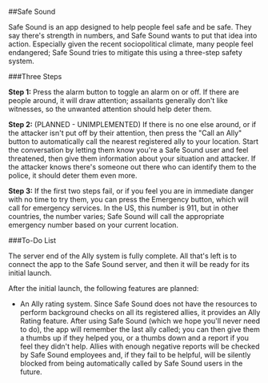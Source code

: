 ##Safe Sound

Safe Sound is an app designed to help people feel safe and be safe. They say there's strength in numbers, and Safe Sound wants to put that idea into action. Especially given the recent sociopolitical climate, many people feel endangered; Safe Sound tries to mitigate this using a three-step safety system.

###Three Steps

**Step 1:** Press the alarm button to toggle an alarm on or off. If there are people around, it will draw attention; assailants generally don't like witnesses, so the unwanted attention should help deter them.

**Step 2:** (PLANNED - UNIMPLEMENTED) If there is no one else around, or if the attacker isn't put off by their attention, then press the "Call an Ally" button to automatically call the nearest registered ally to your location. Start the conversation by letting them know you're a Safe Sound user and feel threatened, then give them information about your situation and attacker. If the attacker knows there's someone out there who can identify them to the police, it should deter them even more.

**Step 3:** If the first two steps fail, or if you feel you are in immediate danger with no time to try them, you can press the Emergency button, which will call for emergency services. In the US, this number is 911, but in other countries, the number varies; Safe Sound will call the appropriate emergency number based on your current location.

###To-Do List

The server end of the Ally system is fully complete. All that's left is to connect the app to the Safe Sound server, and then it will be ready for its initial launch.

After the initial launch, the following features are planned:

* An Ally rating system. Since Safe Sound does not have the resources to perform background checks on all its registered allies, it provides an Ally Rating feature. After using Safe Sound (which we hope you'll never need to do), the app will remember the last ally called; you can then give them a thumbs up if they helped you, or a thumbs down and a report if you feel they didn't help. Allies with enough negative reports will be checked by Safe Sound employees and, if they fail to be helpful, will be silently blocked from being automatically called by Safe Sound users in the future.